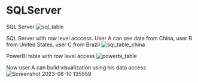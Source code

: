 # SQLServer

SQL Server
![sql_table](https://github.com/EugeneZakharchenko/PowerBI_datawarehouse/assets/110230661/e01f4bd7-420e-4b3a-8416-cdfb777c3903)

SQL Server with row level acccess. User A can see data from China, user B from United States, user C from Brazil
![sql_table_china](https://github.com/EugeneZakharchenko/PowerBI_datawarehouse/assets/110230661/fa1f814a-baa2-463f-ba9c-8e4c511c2635)



PowerBI table with row level access 
![powerbi_table](https://github.com/EugeneZakharchenko/PowerBI_datawarehouse/assets/110230661/b699015e-292e-487c-8783-1c0b65714566)


Now user A can build visualization using his data access
![Screenshot 2023-08-10 135959](https://github.com/EugeneZakharchenko/PowerBI_datawarehouse/assets/110230661/3b0cf412-7ddc-48ad-b3ed-ef0879f4de32)
